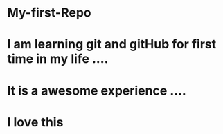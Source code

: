 # My-first-Repo

# I am learning git and gitHub for first time in my life ....


# It is a awesome experience ....


# I love this 
